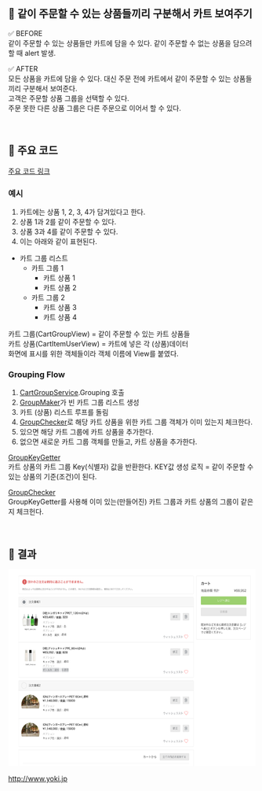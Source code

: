<br>

## 📌 같이 주문할 수 있는 상품들끼리 구분해서 카트 보여주기

✅ BEFORE  
같이 주문할 수 있는 상품들만 카트에 담을 수 있다. 같이 주문할 수 없는 상품을 담으려 할 때 alert 발생.

✅ AFTER   
모든 상품을 카트에 담을 수 있다. 대신 주문 전에 카트에서 같이 주문할 수 있는 상품들끼리 구분해서 보여준다.  
고객은 주문할 상품 그룹을 선택할 수 있다.  
주문 못한 다른 상품 그룹은 다른 주문으로 이어서 할 수 있다. 

<br>

## 📌 주요 코드

[주요 코드 링크](./Code)

### 예시

1. 카트에는 상품 1, 2, 3, 4가 담겨있다고 한다.
2. 상품 1과 2를 같이 주문할 수 있다.
3. 상품 3과 4를 같이 주문할 수 있다.
4. 이는 아래와 같이 표현된다.

- 카트 그룹 리스트 
    - 카트 그룹 1
        - 카트 상품 1
        - 카트 상품 2
    - 카트 그룹 2
        - 카트 상품 3
        - 카트 상품 4

카트 그룹(CartGroupView) = 같이 주문할 수 있는 카트 상품들   
카트 상품(CartItemUserView) = 카트에 넣은 각 (상품)데이터  
화면에 표시를 위한 객체들이라 객체 이름에 View를 붙였다.

### Grouping Flow

1. [CartGroupService](./Code/CartGroupService.cs).Grouping 호출
2. [GroupMaker](./Code/GroupMaker.cs)가 빈 카트 그룹 리스트 생성
3. 카트 (상품) 리스트 루프를 돌림
4. [GroupChecker](./Code/GroupChecker.cs)로 해당 카트 상품을 위한 카트 그룹 객체가 이미 있는지 체크한다.
5. 있으면 해당 카트 그룹에 카트 상품을 추가한다. 
6. 없으면 새로운 카트 그룹 객체를 만들고, 카트 상품을 추가한다.

[GroupKeyGetter](./Code/GroupKeyGetter.cs)     
카트 상품의 카트 그룹 Key(식별자) 값을 반환한다. 
KEY값 생성 로직 = 같이 주문할 수 있는 상품의 기준(조건)이 된다.

[GroupChecker](./Code/GroupChecker.cs)        
GroupKeyGetter를 사용해 이미 있는(만들어진) 카트 그룹과 카트 상품의 그룹이 같은지 체크헌다.     

<br>

## 📌 결과

<img src="./Image/Cart.png" width="700" height="400">

http://www.yoki.jp  
